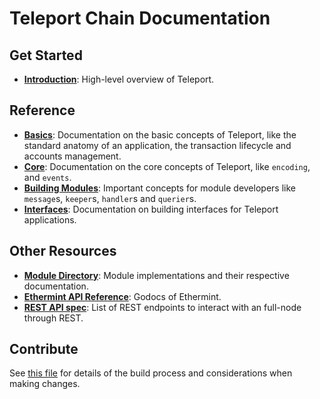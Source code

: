 <!--
layout: home
title: Teleport Chain Documentation
description: Teleport Chain is a scalable and interoperable Ethereum, built on Proof-of-Stake with fast-finality.
sections:
  - title: Introduction
    desc: Read a high-level overview of Teleport and its architecture.
    url: /intro
    icon: ethereum-intro
  - title: Basics
    desc: Start with the basic concepts of Teleport, like accounts and transactions.
    url: /basics
    icon: basics
  - title: Core Concepts
    desc: Read about the core concepts like encoding and events.
    url: /core
    icon: core
stack:
  - title: Cosmos SDK
    desc: The SDK is the world’s most popular framework for building application-specific blockchains.
    color: "#5064FB"
    label: sdk
    url: http://docs.cosmos.network
  - title: Ethereum
    desc: Ethereum is a global, open-source platform for decentralized applications.
    color: "#1A1F36"
    label: ethereum-black
    url: https://eth.wiki
  - title: Tendermint Core
    desc: The leading BFT engine for building blockchains, powering Teleport.
    color: "#00BB00"
    label: core
    url: http://docs.tendermint.com
footer:
  newsletter: false
aside: false
-->

# Teleport Chain Documentation

## Get Started

- **[Introduction](./intro/overview.md)**: High-level overview of Teleport.

## Reference

- **[Basics](./basics/)**: Documentation on the basic concepts of Teleport, like the standard anatomy of an application, the transaction lifecycle and accounts management.
- **[Core](./core/)**: Documentation on the core concepts of Teleport, like `encoding`, and `events`.
- **[Building Modules](./building-modules/)**: Important concepts for module developers like `message`s, `keeper`s, `handler`s and `querier`s.
- **[Interfaces](./interfaces/)**: Documentation on building interfaces for Teleport applications.

## Other Resources

- **[Module Directory](../x/)**: Module implementations and their respective documentation.
- **[Ethermint API Reference](https://godoc.org/github.com/tharsis/ethermint)**: Godocs of Ethermint.
- **[REST API spec](https://cosmos.network/rpc/)**: List of REST endpoints to interact with an full-node through REST.

## Contribute

See [this file](https://github.com/teleport-network/documents/blob/main/DOCS_README.md) for details of the build process and considerations when making changes.
